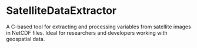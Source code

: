 # SatelliteDataExtractor
A C-based tool for extracting and processing variables from satellite images in NetCDF files. Ideal for researchers and developers working with geospatial data.
